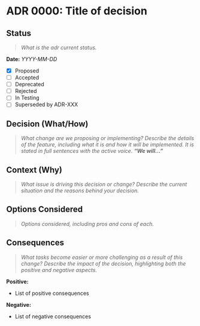 # ADR 0000: Title of decision


## Status

> _What is the adr current status._

**Date:** _YYYY-MM-DD_

- [x] Proposed
- [ ] Accepted
- [ ] Deprecated
- [ ] Rejected
- [ ] In Testing
- [ ] Superseded by ADR-XXX

## Decision (What/How)

> _What change are we proposing or implementing? Describe the details of the feature, including what it is and how it will be implemented. It is stated in full sentences with the active voice. **“We will…”**_

## Context (Why)
> _What issue is driving this decision or change? Describe the current situation and the reasons behind your decision._

## Options Considered
> _Options considered, including pros and cons of each._


## Consequences
> _What tasks become easier or more challenging as a result of this change? Describe the impact of the decision, highlighting both the positive and negative aspects._

**Positive:**
- List of positive consequences

**Negative:**
- List of negative consequences